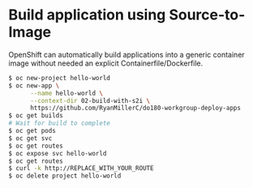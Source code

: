 # Build application using Source-to-Image

OpenShift can automatically build applications into a generic container image
without needed an explicit Containerfile/Dockerfile.

```bash
$ oc new-project hello-world
$ oc new-app \
      --name hello-world \
      --context-dir 02-build-with-s2i \
      https://github.com/RyanMillerC/do180-workgroup-deploy-apps
$ oc get builds
# Wait for build to complete
$ oc get pods
$ oc get svc
$ oc get routes
$ oc expose svc hello-world
$ oc get routes
$ curl -k http://REPLACE_WITH_YOUR_ROUTE
$ oc delete project hello-world
```

